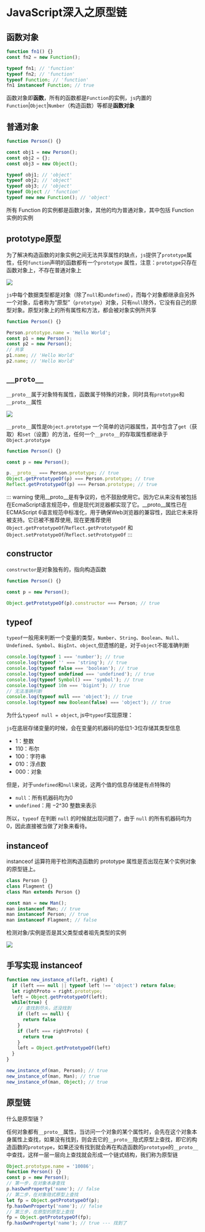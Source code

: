 # JavaScript深入之原型链

<!-- ## 函数对象和普通对象 -->

<!-- <img src="@img/1.png" class="images h260" /> -->

<!-- 通过上面可以看出，函数在`js`中也是对象，但与普通对象相比却存在着差异，`prototype`是函数对象特有的属性，普通对象上不存在该属性，`js`中内置的`Object`|`Function`|`String`（构造函数）等都是典型的**函数对象**，函数作为特殊的对象同时存在`prototype`、`__proto__`属性. -->

<!-- ```js
function Person() {}
const person = new Person();

Person.prototype; // {constructor: ƒ}
person.__proto__; // {constructor: ƒ}
person.__proto__ === Person.prototype; // true
``` -->

## 函数对象

```js
function fn1() {}
const fn2 = new Function();

typeof fn1; // 'function'
typeof fn2; // 'function'
typeof Function; // 'function'
fn1 instanceof Function; // true
```

函数对象即**函数**，所有的函数都是`Function`的实例，`js`内置的`Function`|`Object`|`Number`（构造函数）等都是**函数对象**

## 普通对象

```js
function Person() {}

const obj1 = new Person();
const obj2 = {};
const obj3 = new Object();

typeof obj1; // 'object'
typeof obj2; // 'object'
typeof obj3; // 'object'
typeof Object // 'function'
typeof new new Function(); // 'object'
```

所有 Function 的实例都是函数对象，其他的均为普通对象，其中包括 Function 实例的实例

## prototype原型

为了解决构造函数的对象实例之间无法共享属性的缺点，`js`提供了`prototype`属性，任何`function`声明的函数都有一个`prototype` 属性，注意：`prototype`只存在函数对象上，不存在普通对象上

<img src="@img/2.png" class="images h100" />


`js`中每个数据类型都是对象（除了`null`和`undefined`），而每个对象都继承自另外一个对象，后者称为“原型”（`prototype`）对象，只有`null`除外，它没有自己的原型对象。原型对象上的所有属性和方法，都会被对象实例所共享

```js
function Person() {}

Person.prototype.name = 'Hello World';
const p1 = new Person();
const p2 = new Person();
// 共享
p1.name; // 'Hello World'
p2.name; // 'Hello World'
```

## `__proto__`

`__proto__`属于对象特有属性，函数属于特殊的对象，同时具有`prototype`和`__proto__`属性

<img src="@img/3.png" class="images h200" />

`__proto__`属性是`Object.prototype` 一个简单的访问器属性，其中包含了`get`（获取）和`set`（设置）的方法，任何一个`__proto__`的存取属性都继承于`Object.prototype`

```js
function Person() {}

const p = new Person();

p.__proto__ === Person.prototype; // true
Object.getPrototypeOf(p) === Person.prototype; // true
Reflect.getPrototypeOf(p) === Person.prototype; // true
```

::: warning
使用__proto__是有争议的，也不鼓励使用它。因为它从来没有被包括在EcmaScript语言规范中，但是现代浏览器都实现了它。__proto__属性已在ECMAScript 6语言规范中标准化，用于确保Web浏览器的兼容性，因此它未来将被支持。它已被不推荐使用, 现在更推荐使用
`Object.getPrototypeOf`/`Reflect.getPrototypeOf` 和`Object.setPrototypeOf`/`Reflect.setPrototypeOf`
:::

## constructor

`constructor`是对象独有的，指向构造函数

```js
function Person() {}

const p = new Person();

Object.getPrototypeOf(p).constructor === Person; // true
```

## typeof

`typeof`一般用来判断一个变量的类型，`Number`、`String`、`Boolean`、`Null`、`Undefined`、`Symbol`、`BigInt`、`object`,但遗憾的是，对于`object`不能准确判断

```js
console.log(typeof 1 === 'number'); // true
console.log(typeof '' === 'string'); // true
console.log(typeof false === 'boolean'); // true
console.log(typeof undefined === 'undefined'); // true
console.log(typeof Symbol() === 'symbol'); // true
console.log(typeof 10n === 'bigint'); // true
// 无法准确判断
console.log(typeof null === 'object'); // true
console.log(typeof new Boolean(false) === 'object'); // true
```

为什么`typeof null = object`, js中`typeof`实现原理：

  `js`在底层存储变量的时候，会在变量的机器码的低位1-3位存储其类型信息

  - 1：整数
  - 110：布尔
  - 100：字符串
  - 010：浮点数
  - 000：对象

但是，对于`undefined`和`null`来说，这两个值的信息存储是有点特殊的

- `null`：所有机器码均为0
- `undefined`：用 −2^30 整数来表示

所以，`typeof` 在判断 `null` 的时候就出现问题了，由于 `null` 的所有机器码均为0，因此直接被当做了对象来看待。

## instanceof

instanceof 运算符用于检测构造函数的 prototype 属性是否出现在某个实例对象的原型链上。

```js
class Person {}
class Flagment {}
class Man extends Person {}

const man = new Man();
man instanceof Man; // true
man instanceof Person; // true
man instanceof Flagment; // false
```

检测对象/实例是否是其父类型或者祖先类型的实例

<img src="@img/4.png" class="images h260" />

## 手写实现 instanceof

```js
function new_instance_of(left, right) {
  if (left === null || typeof left !== 'object') return false;
  let rightProto = right.prototype;
  left = Object.getPrototypeOf(left);
  while(true) {
    // 查找到尽头，还没找到
    if (left == null) {
      return false
    }
    if (left === rightProto) {
      return true
    }
    left = Object.getPrototypeOf(left)
  }
}

new_instance_of(man, Person); // true
new_instance_of(man, Man); // true
new_instance_of(man, Object); // true
```

## 原型链

什么是原型链？

任何对象都有`__proto__`属性，当访问一个对象的某个属性时，会先在这个对象本身属性上查找，如果没有找到，则会去它的`__proto__`隐式原型上查找，即它的构造函数的`prototype`，如果还没有找到就会再在构造函数的`prototype`的`__proto__`中查找，这样一层一层向上查找就会形成一个链式结构，我们称为原型链

```js
Object.prototype.name = '10086';
function Person() {}
const p = new Person();
// 第一步，在对象本身查找
p.hasOwnProperty('name'); // false
// 第二步，在对象隐式原型上查找
let fp = Object.getPrototypeOf(p);
fp.hasOwnProperty('name'); // false
// 第三步，在原型的原型上查找
fp = Object.getPrototypeOf(fp);
fp.hasOwnProperty('name'); // true --- 找到了
```